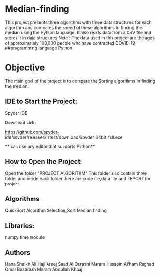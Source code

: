 # Median-finding
This project presents three algorithms with three data structures for each algorithm and compares the speed of these algorithms in finding the median using the Python language. It also reads data from a CSV file and stores it in data structures
Note : The data used in this project are the ages of approximately 100,000 people who have contracted COVID-19
##programming language
Python

# Objective
The main goal of the project is to compare the Sorting algorithms in finding the median.

## IDE to Start the Project:
Spyder IDE

Download Link:

https://github.com/spyder-ide/spyder/releases/latest/download/Spyder_64bit_full.exe

** can use any editor that supports Python**

## How to Open the Project:
Open the folder "PROJECT ALGORITHM"
This folder also contain three folder and inside each folder there are code file,data file and REPORT for project.
## Algorithms
QuickSort Algorithm
Selection_Sort
Median finding

## Libraries:
numpy
time module 

## Authors
Hana Shaikh Ali Haji
Areej Saud Al Qurashi
Maram Hussein Alfham
Raghad Omar Bazaraah
Maram Abdullah Khoaj
